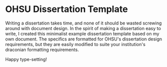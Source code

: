 # OHSU Dissertation Template

Writing a dissertation takes time, and none of it should be wasted screwing around with document design.
In the spirit of making a dissertation easy to write, I created this minimalist example dissertation template based on my own document.
The specifics are formatted for OHSU's dissertation design requirements, but they are easily modified to suite your institution's draconian formatting requirements.

Happy type-setting!

